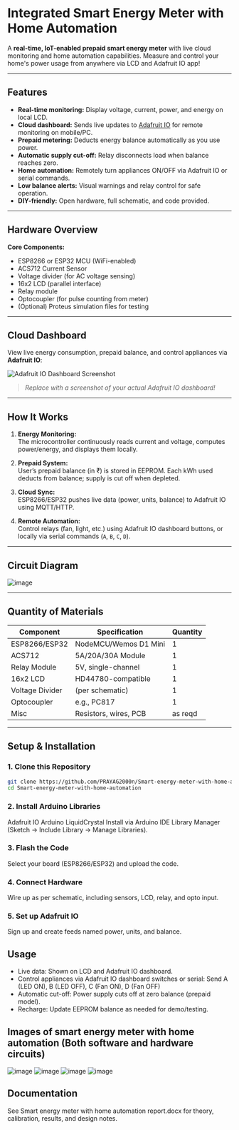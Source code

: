 # Integrated Smart Energy Meter with Home Automation

A **real-time, IoT-enabled prepaid smart energy meter** with live cloud monitoring and home automation capabilities. Measure and control your home's power usage from anywhere via LCD and Adafruit IO app!

---

## Features

- **Real-time monitoring:** Display voltage, current, power, and energy on local LCD.
- **Cloud dashboard:** Sends live updates to [Adafruit IO](https://io.adafruit.com/) for remote monitoring on mobile/PC.
- **Prepaid metering:** Deducts energy balance automatically as you use power.
- **Automatic supply cut-off:** Relay disconnects load when balance reaches zero.
- **Home automation:** Remotely turn appliances ON/OFF via Adafruit IO or serial commands.
- **Low balance alerts:** Visual warnings and relay control for safe operation.
- **DIY-friendly:** Open hardware, full schematic, and code provided.

---

## Hardware Overview

**Core Components:**
- ESP8266 or ESP32 MCU (WiFi-enabled)
- ACS712 Current Sensor
- Voltage divider (for AC voltage sensing)
- 16x2 LCD (parallel interface)
- Relay module
- Optocoupler (for pulse counting from meter)
- (Optional) Proteus simulation files for testing

---

## Cloud Dashboard

View live energy consumption, prepaid balance, and control appliances via **Adafruit IO**:

![Adafruit IO Dashboard Screenshot](images/adafruit_dashboard.png)
> *Replace with a screenshot of your actual Adafruit IO dashboard!*

---

##  How It Works

1. **Energy Monitoring:**  
   The microcontroller continuously reads current and voltage, computes power/energy, and displays them locally.

2. **Prepaid System:**  
   User’s prepaid balance (in ₹) is stored in EEPROM. Each kWh used deducts from balance; supply is cut off when depleted.

3. **Cloud Sync:**  
   ESP8266/ESP32 pushes live data (power, units, balance) to Adafruit IO using MQTT/HTTP.

4. **Remote Automation:**  
   Control relays (fan, light, etc.) using Adafruit IO dashboard buttons, or locally via serial commands (`A`, `B`, `C`, `D`).

---

## Circuit Diagram

![image](https://github.com/user-attachments/assets/d58625c7-f9ef-4ea7-8f5a-054fff0587d0)


---

## Quantity of Materials

| Component         | Specification             | Quantity |
|-------------------|--------------------------|----------|
| ESP8266/ESP32     | NodeMCU/Wemos D1 Mini    | 1        |
| ACS712            | 5A/20A/30A Module        | 1        |
| Relay Module      | 5V, single-channel       | 1        |
| 16x2 LCD          | HD44780-compatible       | 1        |
| Voltage Divider   | (per schematic)          | 1        |
| Optocoupler       | e.g., PC817              | 1        |
| Misc              | Resistors, wires, PCB    | as reqd  |

---

## Setup & Installation

### 1. **Clone this Repository**
```sh
git clone https://github.com/PRAYAG2000n/Smart-energy-meter-with-home-automation.git
cd Smart-energy-meter-with-home-automation
```
### 2. Install Arduino Libraries
Adafruit IO Arduino
LiquidCrystal
Install via Arduino IDE Library Manager (Sketch → Include Library → Manage Libraries).

### 3. Flash the Code
Select your board (ESP8266/ESP32) and upload the code.

### 4. Connect Hardware
Wire up as per schematic, including sensors, LCD, relay, and opto input.

### 5. Set up Adafruit IO
Sign up and create feeds named power, units, and balance.

## Usage
- Live data: Shown on LCD and Adafruit IO dashboard.
- Control appliances via Adafruit IO dashboard switches or serial: Send A (LED ON), B (LED OFF), C (Fan ON), D (Fan OFF)
- Automatic cut-off: Power supply cuts off at zero balance (prepaid model).
- Recharge: Update EEPROM balance as needed for demo/testing.

## Images of smart energy meter with home automation (Both software and hardware circuits)
![image](https://github.com/user-attachments/assets/249d0f12-0d18-4a77-b0df-c6e34adb5b17)
![image](https://github.com/user-attachments/assets/ed8cded9-e101-4d37-82dc-6653429426f2)
![image](https://github.com/user-attachments/assets/d5ec1c08-9b09-4f39-a707-79da8cf8b88a)
![image](https://github.com/user-attachments/assets/9cc151f2-4a00-44ab-8099-54b0b6542504)


## Documentation
See Smart energy meter with home automation report.docx for theory, calibration, results, and design notes.



